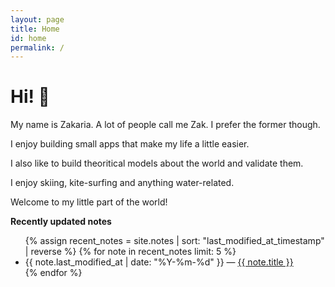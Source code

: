```yaml
---
layout: page
title: Home
id: home
permalink: /
---
```


# Hi! 🌱


My name is Zakaria. A lot of people call me Zak. I prefer the former though.

I enjoy building small apps that make my life a little easier.

I also like to build theoritical models about the world and validate them. 

I enjoy skiing, kite-surfing and anything water-related. 

Welcome to my little part of the world!


<strong>Recently updated notes</strong>

<ul>
  {% assign recent_notes = site.notes | sort: "last_modified_at_timestamp" | reverse %}
  {% for note in recent_notes limit: 5 %}
    <li>
      {{ note.last_modified_at | date: "%Y-%m-%d" }} — <a class="internal-link" href="{{ site.baseurl }}{{ note.url }}">{{ note.title }}</a>
    </li>
  {% endfor %}
</ul>

<style>
  .wrapper {
    max-width: 46em;
  }
</style>
